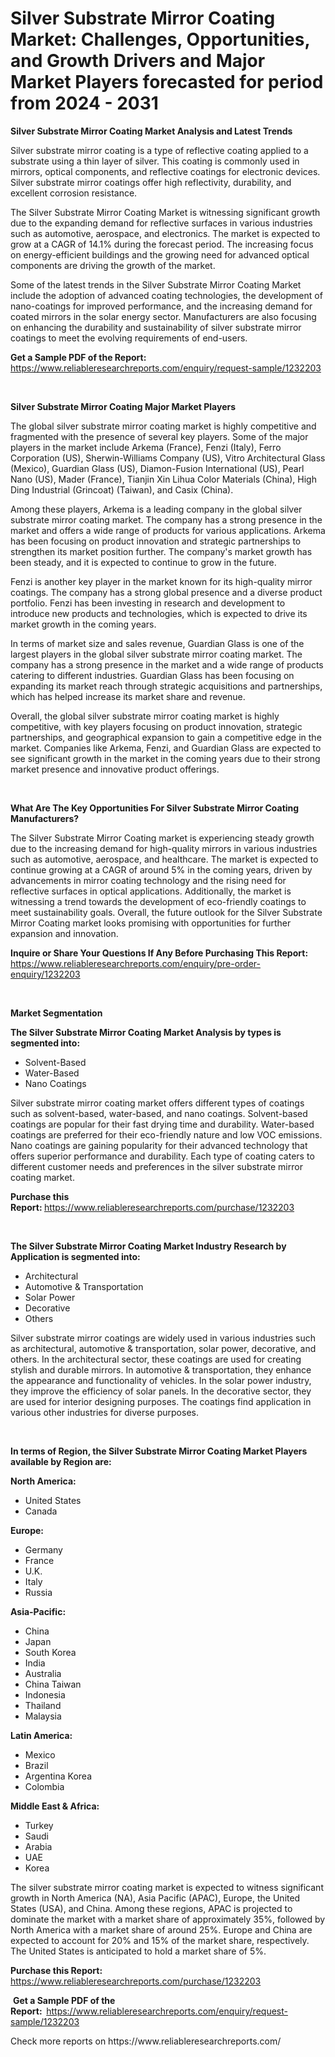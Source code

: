 <p><h1>Silver Substrate Mirror Coating Market: Challenges, Opportunities, and Growth Drivers and Major Market Players forecasted for period from 2024 - 2031</h1></p><p><strong>Silver Substrate Mirror Coating Market Analysis and Latest Trends</strong></p>
<p><p>Silver substrate mirror coating is a type of reflective coating applied to a substrate using a thin layer of silver. This coating is commonly used in mirrors, optical components, and reflective coatings for electronic devices. Silver substrate mirror coatings offer high reflectivity, durability, and excellent corrosion resistance.</p><p>The Silver Substrate Mirror Coating Market is witnessing significant growth due to the expanding demand for reflective surfaces in various industries such as automotive, aerospace, and electronics. The market is expected to grow at a CAGR of 14.1% during the forecast period. The increasing focus on energy-efficient buildings and the growing need for advanced optical components are driving the growth of the market.</p><p>Some of the latest trends in the Silver Substrate Mirror Coating Market include the adoption of advanced coating technologies, the development of nano-coatings for improved performance, and the increasing demand for coated mirrors in the solar energy sector. Manufacturers are also focusing on enhancing the durability and sustainability of silver substrate mirror coatings to meet the evolving requirements of end-users.</p></p>
<p><strong>Get a Sample PDF of the Report:&nbsp;</strong> <a href="https://www.reliableresearchreports.com/enquiry/request-sample/1232203">https://www.reliableresearchreports.com/enquiry/request-sample/1232203</a></p>
<p>&nbsp;</p>
<p><strong>Silver Substrate Mirror Coating Major Market Players</strong></p>
<p><p>The global silver substrate mirror coating market is highly competitive and fragmented with the presence of several key players. Some of the major players in the market include Arkema (France), Fenzi (Italy), Ferro Corporation (US), Sherwin-Williams Company (US), Vitro Architectural Glass (Mexico), Guardian Glass (US), Diamon-Fusion International (US), Pearl Nano (US), Mader (France), Tianjin Xin Lihua Color Materials (China), High Ding Industrial (Grincoat) (Taiwan), and Casix (China).</p><p>Among these players, Arkema is a leading company in the global silver substrate mirror coating market. The company has a strong presence in the market and offers a wide range of products for various applications. Arkema has been focusing on product innovation and strategic partnerships to strengthen its market position further. The company's market growth has been steady, and it is expected to continue to grow in the future.</p><p>Fenzi is another key player in the market known for its high-quality mirror coatings. The company has a strong global presence and a diverse product portfolio. Fenzi has been investing in research and development to introduce new products and technologies, which is expected to drive its market growth in the coming years.</p><p>In terms of market size and sales revenue, Guardian Glass is one of the largest players in the global silver substrate mirror coating market. The company has a strong presence in the market and a wide range of products catering to different industries. Guardian Glass has been focusing on expanding its market reach through strategic acquisitions and partnerships, which has helped increase its market share and revenue.</p><p>Overall, the global silver substrate mirror coating market is highly competitive, with key players focusing on product innovation, strategic partnerships, and geographical expansion to gain a competitive edge in the market. Companies like Arkema, Fenzi, and Guardian Glass are expected to see significant growth in the market in the coming years due to their strong market presence and innovative product offerings.</p></p>
<p>&nbsp;</p>
<p><strong>What Are The Key Opportunities For Silver Substrate Mirror Coating Manufacturers?</strong></p>
<p><p>The Silver Substrate Mirror Coating market is experiencing steady growth due to the increasing demand for high-quality mirrors in various industries such as automotive, aerospace, and healthcare. The market is expected to continue growing at a CAGR of around 5% in the coming years, driven by advancements in mirror coating technology and the rising need for reflective surfaces in optical applications. Additionally, the market is witnessing a trend towards the development of eco-friendly coatings to meet sustainability goals. Overall, the future outlook for the Silver Substrate Mirror Coating market looks promising with opportunities for further expansion and innovation.</p></p>
<p><strong>Inquire or Share Your Questions If Any Before Purchasing This Report:</strong> <a href="https://www.reliableresearchreports.com/enquiry/pre-order-enquiry/1232203">https://www.reliableresearchreports.com/enquiry/pre-order-enquiry/1232203</a></p>
<p>&nbsp;</p>
<p><strong>Market Segmentation</strong></p>
<p><strong>The Silver Substrate Mirror Coating Market Analysis by types is segmented into:</strong></p>
<p><ul><li>Solvent-Based</li><li>Water-Based</li><li>Nano Coatings</li></ul></p>
<p><p>Silver substrate mirror coating market offers different types of coatings such as solvent-based, water-based, and nano coatings. Solvent-based coatings are popular for their fast drying time and durability. Water-based coatings are preferred for their eco-friendly nature and low VOC emissions. Nano coatings are gaining popularity for their advanced technology that offers superior performance and durability. Each type of coating caters to different customer needs and preferences in the silver substrate mirror coating market.</p></p>
<p><strong>Purchase this Report:&nbsp;</strong><a href="https://www.reliableresearchreports.com/purchase/1232203">https://www.reliableresearchreports.com/purchase/1232203</a></p>
<p>&nbsp;</p>
<p><strong>The Silver Substrate Mirror Coating Market Industry Research by Application is segmented into:</strong></p>
<p><ul><li>Architectural</li><li>Automotive & Transportation</li><li>Solar Power</li><li>Decorative</li><li>Others</li></ul></p>
<p><p>Silver substrate mirror coatings are widely used in various industries such as architectural, automotive & transportation, solar power, decorative, and others. In the architectural sector, these coatings are used for creating stylish and durable mirrors. In automotive & transportation, they enhance the appearance and functionality of vehicles. In the solar power industry, they improve the efficiency of solar panels. In the decorative sector, they are used for interior designing purposes. The coatings find application in various other industries for diverse purposes.</p></p>
<p>&nbsp;</p>
<p><strong>In terms of Region, the Silver Substrate Mirror Coating Market Players available by Region are:</strong></p>
<p>
    <p> <strong> North America: </strong>
        <ul>
            <li>United States</li>
            <li>Canada</li>
        </ul>
        </p> 
    <p> <strong> Europe: </strong>
        <ul>
            <li>Germany</li>
            <li>France</li>
            <li>U.K.</li>
            <li>Italy</li>
            <li>Russia</li>
        </ul>
        </p> 
    <p> <strong> Asia-Pacific: </strong>
        <ul>
            <li>China</li>
            <li>Japan</li>
            <li>South Korea</li>
            <li>India</li>
            <li>Australia</li>
            <li>China Taiwan</li>
            <li>Indonesia</li>
            <li>Thailand</li>
            <li>Malaysia</li>
        </ul>
        </p> 
    <p> <strong> Latin America: </strong>
        <ul>
            <li>Mexico</li>
            <li>Brazil</li>
            <li>Argentina Korea</li>
            <li>Colombia</li>
        </ul>
        </p> 
    <p> <strong> Middle East & Africa: </strong>
        <ul>
            <li>Turkey</li>
            <li>Saudi</li>
            <li>Arabia</li>
            <li>UAE</li>
            <li>Korea</li>
        </ul>
    </p>
    </p>
<p><p>The silver substrate mirror coating market is expected to witness significant growth in North America (NA), Asia Pacific (APAC), Europe, the United States (USA), and China. Among these regions, APAC is projected to dominate the market with a market share of approximately 35%, followed by North America with a market share of around 25%. Europe and China are expected to account for 20% and 15% of the market share, respectively. The United States is anticipated to hold a market share of 5%.</p></p>
<p><strong>Purchase this Report: </strong><a href="https://www.reliableresearchreports.com/purchase/1232203">https://www.reliableresearchreports.com/purchase/1232203</a></p>
<p>&nbsp;<strong>Get a Sample PDF of the Report:&nbsp;&nbsp;</strong><a href="https://www.reliableresearchreports.com/enquiry/request-sample/1232203">https://www.reliableresearchreports.com/enquiry/request-sample/1232203</a></p>
<p><strong></strong></p>
<p>Check more reports on https://www.reliableresearchreports.com/</p>